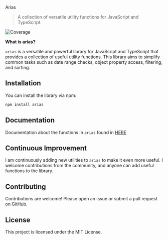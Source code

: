 Arias

> A collection of versatile utility functions for JavaScript and TypeScript.

![Coverage](https://github.com/asili2001/arias/tree/main/coverage/badge.svg)

**What is arias?**

`arias` is a versatile and powerful library for JavaScript and TypeScript that provides a collection of useful utility functions. This library aims to simplify common tasks such as date range checks, object property access, filtering, and sorting.

## Installation

You can install the library via npm:

````bash
npm install arias
````

## Documentation

Documentation about the functions in `arias` found in [HERE](https://asili2001.github.io/arias/#/)

## Continuous Improvement

I am continuously adding new utilities to `arias` to make it even more useful. I welcome contributions from the community, and anyone can add useful functions to the library.

## Contributing

Contributions are welcome! Please open an issue or submit a pull request on GitHub.

## License

This project is licensed under the MIT License.
